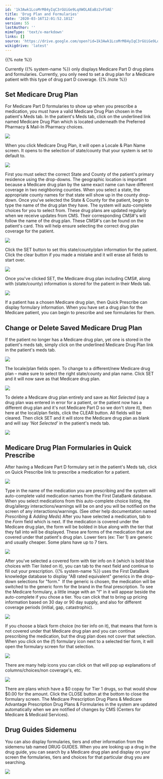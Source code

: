 ```yaml
---
id: '1k3Awk1LcoMrM84yIqC3rGUiGe9LqXWOLAEaBz2vFSAE'
title: 'Drug Plan and Formularies'
date: '2020-03-16T12:01:52.181Z'
version: 55
lastAuthor: ''
mimeType: 'text/x-markdown'
links: []
source: 'https://drive.google.com/open?id=1k3Awk1LcoMrM84yIqC3rGUiGe9LqXWOLAEaBz2vFSAE'
wikigdrive: 'latest'
---
```

{{% note %}}

Currently {{% system-name %}} only displays Medicare Part D drug plans and formularies. Currently, you only need to set a drug plan for a Medicare patient with this type of drug part D coverage.
{{% /note %}}

## Set Medicare Drug Plan

For Medicare Part D formularies to show up when you prescribe a medication, you must have a valid Medicare Drug Plan chosen in the patient's Meds tab.
In the patient's Meds tab, click on the underlined link named Medicare Drug Plan which is located underneath the Preferred Pharmacy & Mail-In Pharmacy choices.

![](../drug-plan-and-formularies.assets/5e589e0c4ed5c6fbc3255b357e3453e5.png)

When you click Medicare Drug Plan, it will open a Locale & Plan Name screen. It opens to the selection of state/county that your system is set to default to.

![](../drug-plan-and-formularies.assets/f72edfd135199f76fcd9d6a6666a415f.png)

First you must select the correct State and County of the patient's primary residence using the drop-downs. The geographic location is important because a Medicare drug plan by the same exact name can have different coverage in two neighboring counties. When you select a state, the appropriate county names for that state will show up in the county drop-down.
Once you've selected the State & County for the patient, begin to type the name of the drug plan they have. The system will auto-complete choices for you to select from. These drug plans are updated regularly when we receive updates from CMS. Their corresponding CMS#'s will follow the name of the drug plan. These CMS#'s can be found on the patient's card. This will help ensure selecting the correct drug plan coverage for the patient.

![](../drug-plan-and-formularies.assets/f4f762be6a072e1f51be53a9ff3c5338.png)

Click the SET button to set this state/county/plan information for the patient.
Click the clear button if you made a mistake and it will erase all fields to start over.

![](../drug-plan-and-formularies.assets/68974e803d8e13c084c428eced61e5ee.jpg)

Once you've clicked SET, the Medicare drug plan including CMS#, along with (state/county) information is stored for the patient in their Meds tab.

![](../drug-plan-and-formularies.assets/37adefa7b052f9c7afa2eb6be8bd4693.png)

If a patient has a chosen Medicare drug plan, then Quick Prescribe can display formulary information.
When you have set a drug plan for the Medicare patient, you can begin to prescribe and see formularies for them.

## Change or Delete Saved Medicare Drug Plan

If the patient no longer has a Medicare drug plan, yet one is stored in the patient's meds tab, simply click on the underlined Medicare Drug Plan link in the patient's meds tab.

![](../drug-plan-and-formularies.assets/7dd6ab5448f9e604debbfe26d26e58a2.png)

The locale/plan fields open. To change to a different/new Medicare drug plan – make sure to select the right state/county and plan name. Click SET and it will now save as that Medicare drug plan.

![](../drug-plan-and-formularies.assets/36b609b5866015cbb53092d62108a170.png)

To delete a Medicare drug plan entirely and save as *Not Selected* (say a drug plan was entered in error for a patient, or the patient now has a different drug plan and it's not Medicare Part D so we don't store it), then here at the local/plan fields, click the CLEAR button.
All fields will be cleared. Then click SET and it will store the Medicare drug plan as blank and will say *‘Not Selected'* in the patient's meds tab.

![](../drug-plan-and-formularies.assets/19e70a4e3460cdd5e6e0292bd57f7427.png)


## Medicare Drug Plan Formularies in Quick Prescribe

After having a Medicare Part D formulary set in the patient's Meds tab, click on Quick Prescribe link to prescribe a medication for a patient.

![](../drug-plan-and-formularies.assets/cba4d37a934877a4df4465d2e987f743.png)

Type in the name of the medication you are prescribing and the system will auto-complete valid medication names from the First DataBank database. When you select medications from this auto-complete choice listing, the drug/allergy interactions/warnings will be on and you will be notified on the screen of any interactions/warnings. (See other help documentation named *Prescribing & Adding Meds*)
After you have selected a medication, tab to the *Form* field which is next. If the medication is covered under the Medicare drug plan, the form will be bolded in blue along with the tier that they fall into will be displayed. These are forms of the medication that are covered under that patient's drug plan. Lower tiers (ex: Tier 1) are generic and usually cheaper. Some plans have up to 7 tiers.

![](../drug-plan-and-formularies.assets/7c8102c3c35b15e0c27a1d210b5614f2.jpg)

After you've selected a covered form with tier info on it (which is bold blue choices with Tier listed on it), you can tab to the next field and continue to fill out your prescription.
{{% system-name %}} uses the First DataBank knowledge database to display "AB rated equivalent" generics in the drop-down selections for "form."  If the generic is chosen, the medication will be switched to the generic form for the brand in the final prescription.
To see the Medicare formulary, a little image with an "f" in it will appear beside the auto-complete if you chose a tier. You can click that to bring up pricing information based on 30 day or 90 day supply, and also for different coverage periods (initial, gap, catastrophic).

![](../drug-plan-and-formularies.assets/f55bd76dc5a4ca0ca408456ff0a4f238.png)

If you choose a black form choice (no tier info on it), that means that form is not covered under that Medicare drug plan and you can continue prescribing the medication, but the drug plan does not cover that selection.
When you click on the (f) formulary icon next to a selected tier form, it will open the formulary screen for that selection.

![](../drug-plan-and-formularies.assets/4258b169530f17c50d7e586c8109855a.png)

There are many help icons you can click on that will pop up explanations of columns/choices/non coverage's, etc.

![](../drug-plan-and-formularies.assets/6b1241addd8cd207e3bc98ad23dd7e04.png)

There are plans which have a $0 copay for Tier 1 drugs, so that would show $0.00 for the amount.
Click the CLOSE button at the bottom to close the formulary screen.
The Medicare Prescription Drug Plans & Medicare Advantage Prescription Drug Plans & Formularies in the system are updated automatically when we are notified of changes by CMS (Centers for Medicare & Medicaid Services).

## Drug Guides Sidemenu

You can also display formularies, tiers and other information from the sidemenu tab named DRUG GUIDES.
When you are looking up a drug in the drug guide, you can search by a Medicare drug plan and display on your screen the formularies, tiers and choices for that particular drug you are searching.

![](../drug-plan-and-formularies.assets/7f6b468d0d0fbbac6126616d1a407348.png)

